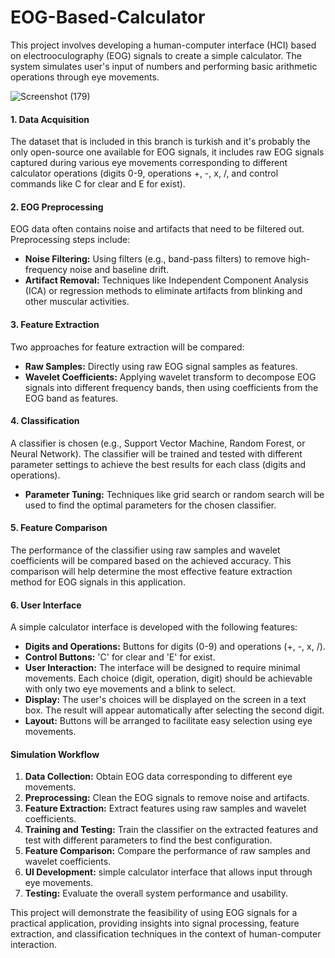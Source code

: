 # EOG-Based-Calculator

This project involves developing a human-computer interface (HCI) based on electrooculography (EOG) signals to create a simple calculator. The system simulates user's input of numbers and performing basic arithmetic operations through eye movements.

![Screenshot (179)](https://github.com/iamklevy/EOG-Based-Calculator/assets/94145850/e1bab884-c2c2-44e1-ad85-3cb5e2f56f96)

#### 1. Data Acquisition
The dataset that is included in this branch is turkish and it's probably the only open-source one available for EOG signals, it includes raw EOG signals captured during various eye movements corresponding to different calculator operations (digits 0-9, operations +, -, x, /, and control commands like C for clear and E for exist).

#### 2. EOG Preprocessing
EOG data often contains noise and artifacts that need to be filtered out. Preprocessing steps include:
- **Noise Filtering:** Using filters (e.g., band-pass filters) to remove high-frequency noise and baseline drift.
- **Artifact Removal:** Techniques like Independent Component Analysis (ICA) or regression methods to eliminate artifacts from blinking and other muscular activities.

#### 3. Feature Extraction
Two approaches for feature extraction will be compared:
- **Raw Samples:** Directly using raw EOG signal samples as features.
- **Wavelet Coefficients:** Applying wavelet transform to decompose EOG signals into different frequency bands, then using coefficients from the EOG band as features.

#### 4. Classification
A classifier is chosen (e.g., Support Vector Machine, Random Forest, or Neural Network). The classifier will be trained and tested with different parameter settings to achieve the best results for each class (digits and operations).
- **Parameter Tuning:** Techniques like grid search or random search will be used to find the optimal parameters for the chosen classifier.

#### 5. Feature Comparison
The performance of the classifier using raw samples and wavelet coefficients will be compared based on the achieved accuracy. This comparison will help determine the most effective feature extraction method for EOG signals in this application.

#### 6. User Interface
A simple calculator interface is developed with the following features:
- **Digits and Operations:** Buttons for digits (0-9) and operations (+, -, x, /).
- **Control Buttons:** 'C' for clear and 'E' for exist.
- **User Interaction:** The interface will be designed to require minimal movements. Each choice (digit, operation, digit) should be achievable with only two eye movements and a blink to select.
- **Display:** The user's choices will be displayed on the screen in a text box. The result will appear automatically after selecting the second digit.
- **Layout:** Buttons will be arranged to facilitate easy selection using eye movements.

#### Simulation Workflow
1. **Data Collection:** Obtain EOG data corresponding to different eye movements.
2. **Preprocessing:** Clean the EOG signals to remove noise and artifacts.
3. **Feature Extraction:** Extract features using raw samples and wavelet coefficients.
4. **Training and Testing:** Train the classifier on the extracted features and test with different parameters to find the best configuration.
5. **Feature Comparison:** Compare the performance of raw samples and wavelet coefficients.
6. **UI Development:** simple calculator interface that allows input through eye movements.
7. **Testing:** Evaluate the overall system performance and usability.

This project will demonstrate the feasibility of using EOG signals for a practical application, providing insights into signal processing, feature extraction, and classification techniques in the context of human-computer interaction.
